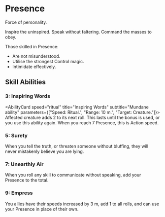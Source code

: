 # Presence

Force of personality.

Inspire the uninspired. Speak without faltering. Command the masses to obey.

Those skilled in Presence:

- Are not misunderstood.
- Utilise the strongest Control magic.
- Intimidate effectively.

## Skill Abilities

### 3: Inspiring Words

<AbilityCard
speed="ritual"
title="Inspiring Words"
subtitle="Mundane ability"
parameters={["Speed: Ritual.", "Range: 10 m.", "Target: Creature."]}>
Affected creature adds 2 to its next roll. This lasts until the bonus is used, or you use this ability again. When you reach 7 Presence, this is Action speed.
</AbilityCard>

### 5: Surety

<AbilityCard
speed="enhancement"
title="Surety"
subtitle="Enhancement">
When you tell the truth, or threaten someone without bluffing, they will never mistakenly believe you are lying.
</AbilityCard>

### 7: Unearthly Air

<AbilityCard
speed="enhancement"
title="Unearthly Air"
subtitle="Enhancement">
When you roll any skill to communicate without speaking, add your Presence to the total.
</AbilityCard>

### 9: Empress

<AbilityCard
speed="enhancement"
title="Empress"
subtitle="Enhancement">
You allies have their speeds increased by 3 m, add 1 to all rolls, and can use your Presence in place of their own.
</AbilityCard>
